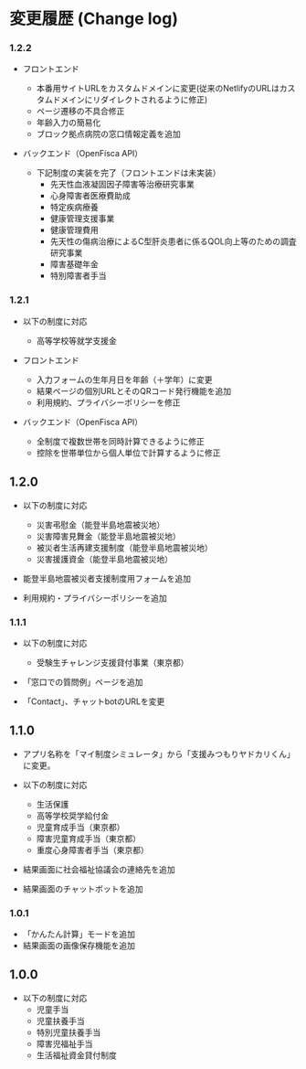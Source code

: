 # 変更履歴 (Change log)

### 1.2.2 

- フロントエンド
  - 本番用サイトURLをカスタムドメインに変更(従来のNetlifyのURLはカスタムドメインにリダイレクトされるように修正)
  - ページ遷移の不具合修正
  - 年齢入力の簡易化
  - ブロック拠点病院の窓口情報定義を追加

- バックエンド（OpenFisca API）
  - 下記制度の実装を完了（フロントエンドは未実装）
    - 先天性血液凝固因子障害等治療研究事業
    - 心身障害者医療費助成
    - 特定疾病療養
    - 健康管理支援事業
    - 健康管理費用
    - 先天性の傷病治療によるC型肝炎患者に係るQOL向上等のための調査研究事業
    - 障害基礎年金
    - 特別障害者手当

### 1.2.1 
- 以下の制度に対応
  - 高等学校等就学支援金

- フロントエンド
  - 入力フォームの生年月日を年齢（＋学年）に変更
  - 結果ページの個別URLとそのQRコード発行機能を追加
  - 利用規約、プライバシーポリシーを修正

- バックエンド（OpenFisca API）
  - 全制度で複数世帯を同時計算できるように修正
  - 控除を世帯単位から個人単位で計算するように修正

## 1.2.0

- 以下の制度に対応
  - 災害弔慰金（能登半島地震被災地）
  - 災害障害見舞金（能登半島地震被災地）
  - 被災者生活再建支援制度（能登半島地震被災地）  
  - 災害援護資金（能登半島地震被災地）

- 能登半島地震被災者支援制度用フォームを追加

- 利用規約・プライバシーポリシーを追加

### 1.1.1

- 以下の制度に対応
  - 受験生チャレンジ支援貸付事業（東京都）

- 「窓口での質問例」ページを追加

- 「Contact」、チャットbotのURLを変更

## 1.1.0

- アプリ名称を「マイ制度シミュレータ」から「支援みつもりヤドカリくん」に変更。

- 以下の制度に対応
  - 生活保護
  - 高等学校奨学給付金
  - 児童育成手当（東京都）
  - 障害児童育成手当（東京都）
  - 重度心身障害者手当（東京都）

- 結果画面に社会福祉協議会の連絡先を追加

- 結果画面のチャットボットを追加

### 1.0.1
- 「かんたん計算」モードを追加
- 結果画面の画像保存機能を追加

## 1.0.0

- 以下の制度に対応
  - 児童手当
  - 児童扶養手当
  - 特別児童扶養手当
  - 障害児福祉手当
  - 生活福祉資金貸付制度
